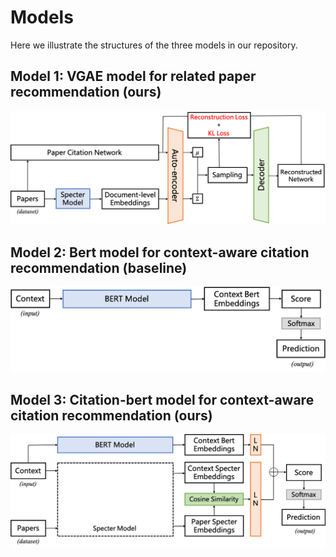 # Models

Here we illustrate the structures of the three models in our repository.

## Model 1: VGAE model for related paper recommendation (ours)

![](../imgs/vgae.png)

## Model 2: Bert model for context-aware citation recommendation (baseline)

![](../imgs/bert.png)

## Model 3: Citation-bert model for context-aware citation recommendation (ours)

![](../imgs/citation-bert.png)